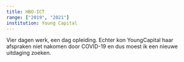 ```yaml
---
title: HBO-ICT
range: ["2019", "2021"]
institution: Young Capital
---
```


Vier dagen werk, een dag opleiding. Echter kon YoungCapital haar afspraken niet nakomen door COVID-19 en dus moest ik een nieuwe uitdaging zoeken.
